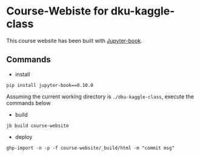 # Course-Webiste for dku-kaggle-class

This course website has been built with [Jupyter-book](https://jupyterbook.org/intro.html).

## Commands

- install
```
pip install jupyter-book==0.10.0
```

Assuming the current working directory is `./dku-kaggle-class`, execute the commands below

- build
```
jb build course-website
```

- deploy
```
ghp-import -n -p -f course-website/_build/html -m "commit msg"
```

